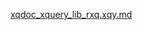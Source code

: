 [xqdoc_xquery_lib_rxq.xqy.md](https://github.com/xquery/rxq/blob/master/api/xqdoc_xquery_lib_rxq.xqy.md)
